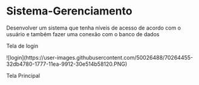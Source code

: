 # Sistema-Gerenciamento
Desenvolver um sistema que tenha níveis de acesso de acordo com o usuário e também fazer uma conexão com o banco de dados


<p>Tela de login</p> 
![login](https://user-images.githubusercontent.com/50026488/70264455-32db4780-1777-11ea-9912-30e514b58120.PNG)
<p>Tela Principal</p>
<img
 ![Principal](https://user-images.githubusercontent.com/50026488/70341172-1ef41c00-1831-11ea-8d8e-7ac8c51a9b1c.PNG)/>
